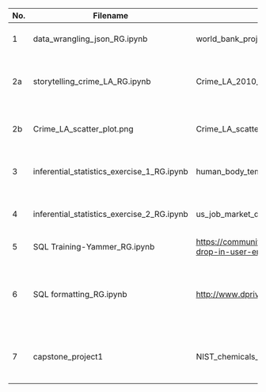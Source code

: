| No. | Filename | Dataset/Reference | Description |
|-----|--------------------------------|------------------------------|---------------------------------------|
| 1   | data_wrangling_json_RG.ipynb | world_bank_projects.json | Pandas and json exercise |
| 2a  | storytelling_crime_LA_RG.ipynb | Crime_LA_2010_to_Present.csv | A storytelling exercise utilizing EDA |   
| 2b  | Crime_LA_scatter_plot.png | Crime_LA_scatter_plot.png | A geoplot image generated using QGIS |
| 3   | inferential_statistics_exercise_1_RG.ipynb | human_body_temperature.csv | An inferential statistics exercise |
| 4   | inferential_statistics_exercise_2_RG.ipynb | us_job_market_discrimination.dta | An inferential statistics exercise |
| 5   | SQL Training-Yammer_RG.ipynb | https://community.modeanalytics.com/sql/tutorial/a-drop-in-user-engagement/ | An SQL training|
| 6   | SQL formatting_RG.ipynb | http://www.dpriver.com/pp/sqlformat.htm | The different ways to format an SQL query on jupyter notebook |
| 7   | capstone_project1 | NIST_chemicals_list.csv & NIST_periodic_table.txt | capstone project1 data wrangling exercise | 

